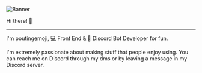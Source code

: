 ![Banner](https://cdn.discordapp.com/attachments/722720878932262952/847376871225294858/maxresdefault.png)

Hi there! 👋

---

I'm poutingemoji, 💻 Front End & 🤖 Discord Bot Developer for fun.

I'm extremely passionate about making stuff that people enjoy using. You can reach me on Discord through my dms or by leaving a message in my Discord server.
